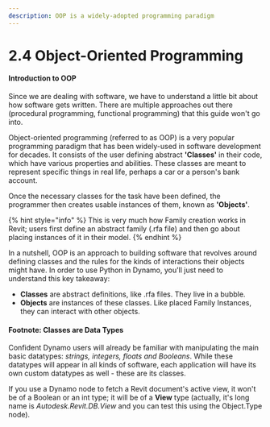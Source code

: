 ```yaml
---
description: OOP is a widely-adopted programming paradigm
---
```


# 2.4 Object-Oriented Programming

#### Introduction to OOP

Since we are dealing with software, we have to understand a little bit about how software gets written. There are multiple approaches out there \(procedural programming, functional programming\) that this guide won't go into.

Object-oriented programming \(referred to as OOP\) is a very popular programming paradigm that has been widely-used in software development for decades. It consists of the user defining abstract **'Classes'** in their code, which have various properties and abilities. These classes are meant to represent specific things in real life, perhaps a car or a person's bank account.

Once the necessary classes for the task have been defined, the programmer then  creates usable instances of them, known as **'Objects'**.

{% hint style="info" %}
This is very much how Family creation works in Revit; users first define an abstract family \(.rfa file\) and then go about placing instances of it in their model.
{% endhint %}

In a nutshell, OOP is an approach to building software that revolves around defining classes and the rules for the kinds of interactions their objects might have. In order to use Python in Dynamo, you'll just need to understand this key takeaway: 

* **Classes** are abstract definitions, like .rfa files. They live in a bubble.
* **Objects** are instances of these classes. Like placed Family Instances, they can interact with other objects.

#### Footnote: Classes are Data Types

Confident Dynamo users will already be familiar with manipulating the main basic datatypes: _strings, integers, floats and Booleans_. While these datatypes will appear in all kinds of software, each application will have its own custom datatypes as well - these are its classes.

If you use a Dynamo node to fetch a Revit document's active view, it won't be of a Boolean or an int type; it will be of a **View** type \(actually, it's long name is _Autodesk.Revit.DB.View_ and you can test this using the Object.Type node\).

